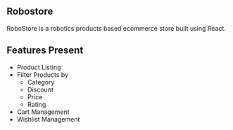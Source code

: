 ## Robostore

RoboStore is a robotics products based ecommerce store built using React.

## Features Present

- Product Listing
- Filter Products by
  - Category
  - Discount
  - Price
  - Rating
- Cart Management
- Wishlist Management
